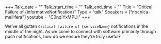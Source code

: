 +++
Talk_date = ""
Talk_start_time = ""
Talk_end_time = ""
Title = "Critical Failure of {informativeNotification}"
Type = "talk"
Speakers = ["nocnica-mellifera"]
youtube = "C0nqIYxMPUI"
+++

We’ve all gotten `Critical failure of {serviceName}` notifications in the middle of the night. As we come to connect with software primarily through push notifications, how do we ensure they’re truly useful?
